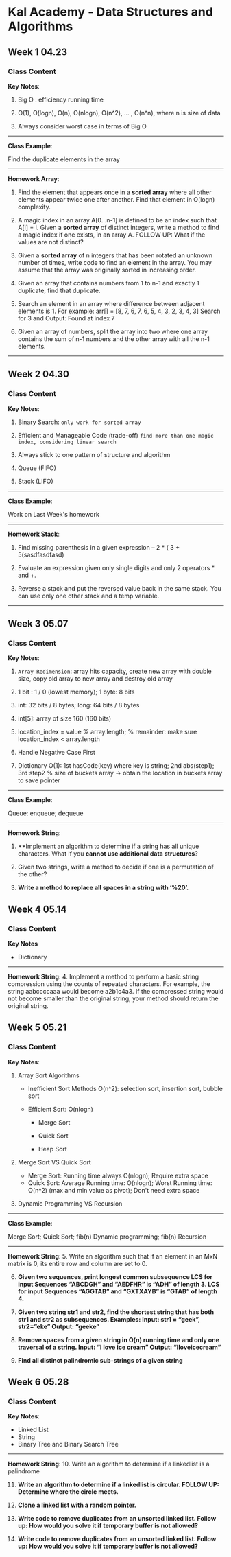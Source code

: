 # Kal Academy - Data Structures and Algorithms


## Week 1 04.23


### Class Content



**Key Notes**:

1. Big O : efficiency running time

2. O(1), O(logn), O(n), O(nlogn), O(n^2), ... , O(n^n), where n is size of data

3.  Always consider worst case in terms of Big O

------

**Class Example**:

Find the duplicate elements in the array

------

**Homework Array**:


1. Find the element that appears once in a **sorted array** where all other elements appear twice one after another. Find that element in O(logn) complexity.

2. A magic index in an array A[0…n-1] is defined to be an index such that A[i] = i. Given a **sorted array** of distinct integers, write a method to find a magic index if one exists, in an array A. FOLLOW UP: What if the values are not distinct?

3. Given a **sorted array** of n integers that has been rotated an unknown number of times, write code to find an element in the array. You may assume that the array was originally sorted in increasing order.

4. Given an array that contains numbers from 1 to n-1 and exactly 1 duplicate, find that duplicate.

5. Search an element in an array where difference between adjacent elements is 1.
   For example: arr[] = [8, 7, 6, 7, 6, 5, 4, 3, 2, 3, 4, 3]
   Search for 3 and Output: Found at index 7

6. Given an array of numbers, split the array into two where one array contains the sum of n-1 numbers and the other array with all the n-1 elements.

---

## Week 2 04.30


### Class Content



**Key Notes**:

1. Binary Search: `only work for sorted array`

2. Efficient and Manageable Code (trade-off) `find more than one magic index, considering linear search`

3. Always stick to one pattern of structure and algorithm

4. Queue (FIFO)

5. Stack (LIFO)

------

**Class Example**:

Work on Last Week's homework

------

**Homework Stack**:

1. Find missing parenthesis in a given expression – 2 * ( 3 + 5(sasdfasdfasd)

2. Evaluate an expression given only single digits and only 2 operators * and +.

3. Reverse a stack and put the reversed value back in the same stack. You can use only one other stack and a temp variable.

---

## Week 3 05.07


### Class Content



**Key Notes**:

1. `Array Redimension`: array hits capacity, create new array with double size, copy old array to new array and destroy old array

2. 1 bit : 1 / 0 (lowest memory); 1 byte: 8 bits

3. int: 32 bits / 8 bytes; long: 64 bits / 8 bytes

4. int[5]: array of size 160 (160 bits)

5. location_index = value % array.length; % remainder: make sure location_index < array.length

6. Handle Negative Case First

7. Dictionary O(1): 1st hasCode(key) where key is string; 2nd abs(step1); 3rd step2 % size of buckets array -> obtain the  location in buckets array to save pointer

------

**Class Example**:

Queue: enqueue; dequeue

------

**Homework String**:

1. **Implement an algorithm to determine if a string has all unique characters. What if you **cannot use additional data structures**?

2. Given two strings, write a method to decide if one is a permutation of the other?

3. **Write a method to replace all spaces in a string with ‘%20’.**



## Week 4 05.14

### Class Content
**Key Notes**
* Dictionary

------
**Homework String**:
4. Implement a method to perform a basic string compression using the counts of repeated characters. For example, the string aabccccaaa would become a2b1c4a3. If the compressed string would not become smaller than the original string, your method should return the original string.

## Week 5 05.21


### Class Content

**Key Notes**:

1. Array Sort Algorithms
   * Inefficient Sort Methods O(n^2): selection sort, insertion sort, bubble sort

   * Efficient Sort: O(nlogn)
      * Merge Sort

      * Quick Sort

      * Heap Sort

2. Merge Sort VS Quick Sort
    * Merge Sort: Running time always O(nlogn); Require extra space
    * Quick Sort: Average Running time: O(nlogn); Worst Running time: O(n^2) (max and min value as pivot); Don't need extra space

3. Dynamic Programming VS Recursion


----
**Class Example**:

Merge Sort; Quick Sort; fib(n) Dynamic programming; fib(n) Recursion

------
**Homework String**:
5.	Write an algorithm such that if an element in an MxN matrix is 0, its entire row and column are set to 0.

6.  **Given two sequences, print longest common subsequence LCS for input Sequences “ABCDGH” and “AEDFHR” is “ADH” of length 3. LCS for input Sequences “AGGTAB” and “GXTXAYB” is “GTAB” of length 4.**

7. **Given two string str1 and str2, find the shortest string that has both str1 and str2 as subsequences.
Examples:
Input: str1 = “geek”, str2=”eke”
Output: “geeke”**

8. **Remove spaces from a given string in O(n) running time and only one traversal of a string.
Input: “I     love     ice   cream”
Output: “Iloveicecream”**

9. **Find all distinct palindromic sub-strings of a given string**

## Week 6 05.28

### Class Content

**Key Notes**:
* Linked List
* String
* Binary Tree and Binary Search Tree

------
**Homework String**:
10. Write an algorithm to determine if a linkedlist is a palindrome

11. **Write an algorithm to determine if a linkedlist is circular. FOLLOW UP: Determine where the circle meets.**

12. **Clone a linked list with a random pointer.**

13. **Write code to remove duplicates from an unsorted linked list. Follow up: How would you solve it if temporary buffer is not allowed?**

14. **Write code to remove duplicates from an unsorted linked list. Follow up: How would you solve it if temporary buffer is not allowed?**
